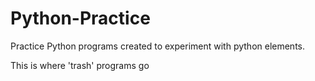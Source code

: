 # Python-Practice
Practice Python programs created to experiment with python elements.

This is where 'trash' programs go
